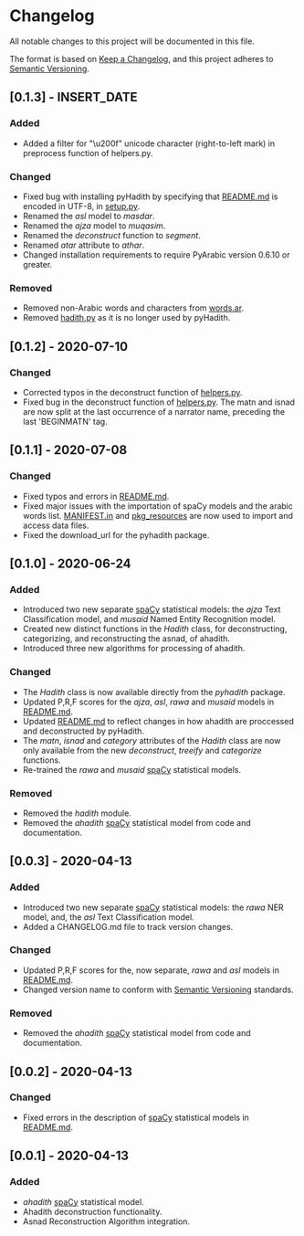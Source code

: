 # Changelog

All notable changes to this project will be documented in this file.

The format is based on [Keep a Changelog](https://keepachangelog.com/en/1.0.0/),
and this project adheres to [Semantic Versioning](https://semver.org/spec/v2.0.0.html).

## [0.1.3] - INSERT_DATE

### Added

- Added a filter for "\u200f" unicode character (right-to-left mark) in preprocess function of helpers.py.

### Changed

- Fixed bug with installing pyHadith by specifying that [README.md](INSERT_LINK) is encoded in UTF-8, in [setup.py](INSERT_LINK).
- Renamed the *asl* model to *masdar*.
- Renamed the *ajza* model to *muqasim*.
- Renamed the *deconstruct* function to *segment*.
- Renamed *atar* attribute to *athar*.
- Changed installation requirements to require PyArabic version 0.6.10 or greater.

### Removed

- Removed non-Arabic words and characters from [words.ar](INSERT_LINK).
- Removed [hadith.py](INSERT_LINK) as it is no longer used by pyHadith.

## [0.1.2] - 2020-07-10

### Changed

- Corrected typos in the deconstruct function of [helpers.py](https://github.com/umarbutler/pyhadith/blob/v0.1.2/pyhadith/helpers.py).
- Fixed bug in the deconstruct function of [helpers.py](https://github.com/umarbutler/pyhadith/blob/v0.1.2/pyhadith/helpers.py). The matn and isnad are now split at the last occurrence of a narrator name, preceding the last 'BEGINMATN' tag.

## [0.1.1] - 2020-07-08

### Changed

- Fixed typos and errors in [README.md](https://github.com/umarbutler/pyhadith/blob/v0.1.1/README.md).
- Fixed major issues with the importation of spaCy models and the arabic words list. [MANIFEST.in](https://github.com/umarbutler/pyhadith/blob/v0.1.1/MANIFEST.in) and [pkg_resources](https://setuptools.readthedocs.io/en/latest/pkg_resources.html) are now used to import and access data files.
- Fixed the download_url for the pyhadith package.

## [0.1.0] - 2020-06-24

### Added

- Introduced two new separate [spaCy](https://spacy.io/) statistical models: the *ajza* Text Classification model, and *musaid* Named Entity Recognition model.
- Created new distinct functions in the *Hadith* class, for deconstructing, categorizing, and reconstructing the asnad, of ahadith.
- Introduced three new algorithms for processing of ahadith.

### Changed

- The *Hadith* class is now available directly from the *pyhadith* package.
- Updated P,R,F scores for the *ajza*, *asl*, *rawa* and *musaid* models in [README.md](https://github.com/umarbutler/pyhadith/blob/v0.1.0/README.md).
- Updated [README.md](https://github.com/umarbutler/pyhadith/blob/v0.1.0/README.md) to reflect changes in how ahadith are proccessed and deconstructed by pyHadith.
- The *matn*, *isnad* and *category* attributes of the *Hadith* class are now only available from the new *deconstruct*, *treeify* and *categorize* functions.
- Re-trained the *rawa* and *musaid* [spaCy](https://spacy.io/) statistical models.

### Removed

- Removed the *hadith* module.
- Removed the *ahadith* [spaCy](https://spacy.io/) statistical model from code and documentation.

## [0.0.3] - 2020-04-13

### Added

- Introduced two new separate [spaCy](https://spacy.io/) statistical models: the *rawa* NER model, and, the *asl* Text Classification model.
- Added a CHANGELOG.md file to track version changes.

### Changed

- Updated P,R,F scores for the, now separate, *rawa* and *asl* models in [README.md](https://github.com/umarbutler/pyhadith/blob/v0.0.2-pre_alpha/README.md).
- Changed version name to conform with [Semantic Versioning](https://semver.org/spec/v2.0.0.html) standards.

### Removed

- Removed the *ahadith* [spaCy](https://spacy.io/) statistical model from code and documentation.

## [0.0.2] - 2020-04-13

### Changed

- Fixed errors in the description of [spaCy](https://spacy.io/) statistical models in [README.md](https://github.com/umarbutler/pyhadith/blob/v0.0.2-pre_alpha/README.md).

## [0.0.1] - 2020-04-13

### Added

- *ahadith* [spaCy](https://spacy.io/) statistical model.
- Ahadith deconstruction functionality.
- Asnad Reconstruction Algorithm integration.
